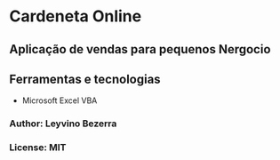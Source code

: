 # Cardeneta Online 
## Aplicação de vendas para pequenos Nergocio 

## Ferramentas e tecnologias
- Microsoft Excel VBA

### Author: Leyvino Bezerra
### License: MIT 

 
